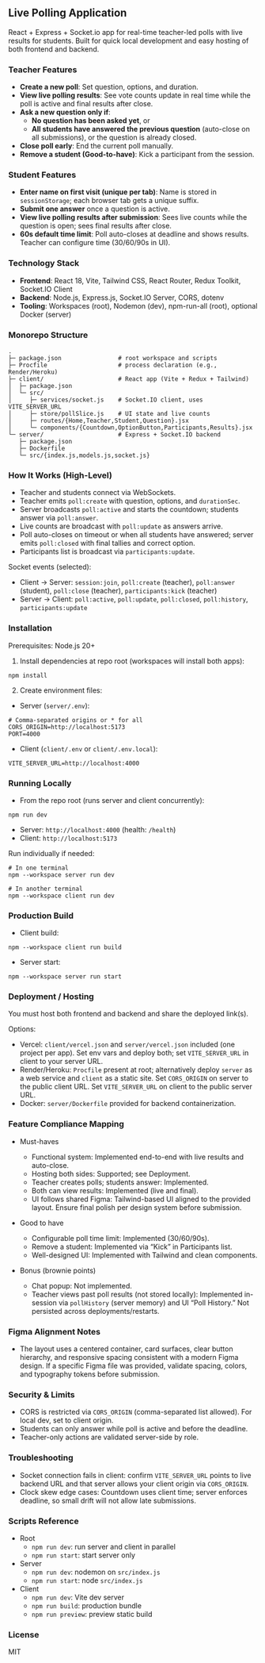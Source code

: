## Live Polling Application

React + Express + Socket.io app for real-time teacher-led polls with live results for students. Built for quick local development and easy hosting of both frontend and backend.

### Teacher Features
- **Create a new poll**: Set question, options, and duration.
- **View live polling results**: See vote counts update in real time while the poll is active and final results after close.
- **Ask a new question only if**:
  - **No question has been asked yet**, or
  - **All students have answered the previous question** (auto-close on all submissions), or the question is already closed.
- **Close poll early**: End the current poll manually.
- **Remove a student (Good-to-have)**: Kick a participant from the session.

### Student Features
- **Enter name on first visit (unique per tab)**: Name is stored in `sessionStorage`; each browser tab gets a unique suffix.
- **Submit one answer** once a question is active.
- **View live polling results after submission**: Sees live counts while the question is open; sees final results after close.
- **60s default time limit**: Poll auto-closes at deadline and shows results. Teacher can configure time (30/60/90s in UI).

### Technology Stack
- **Frontend**: React 18, Vite, Tailwind CSS, React Router, Redux Toolkit, Socket.IO Client
- **Backend**: Node.js, Express.js, Socket.IO Server, CORS, dotenv
- **Tooling**: Workspaces (root), Nodemon (dev), npm-run-all (root), optional Docker (server)

### Monorepo Structure
```
.
├─ package.json                # root workspace and scripts
├─ Procfile                    # process declaration (e.g., Render/Heroku)
├─ client/                     # React app (Vite + Redux + Tailwind)
│  ├─ package.json
│  └─ src/
│     ├─ services/socket.js    # Socket.IO client, uses VITE_SERVER_URL
│     ├─ store/pollSlice.js    # UI state and live counts
│     ├─ routes/{Home,Teacher,Student,Question}.jsx
│     └─ components/{Countdown,OptionButton,Participants,Results}.jsx
└─ server/                     # Express + Socket.IO backend
   ├─ package.json
   ├─ Dockerfile
   └─ src/{index.js,models.js,socket.js}
```

### How It Works (High-Level)
- Teacher and students connect via WebSockets.
- Teacher emits `poll:create` with question, options, and `durationSec`.
- Server broadcasts `poll:active` and starts the countdown; students answer via `poll:answer`.
- Live counts are broadcast with `poll:update` as answers arrive.
- Poll auto-closes on timeout or when all students have answered; server emits `poll:closed` with final tallies and correct option.
- Participants list is broadcast via `participants:update`.

Socket events (selected):
- Client → Server: `session:join`, `poll:create` (teacher), `poll:answer` (student), `poll:close` (teacher), `participants:kick` (teacher)
- Server → Client: `poll:active`, `poll:update`, `poll:closed`, `poll:history`, `participants:update`

### Installation
Prerequisites: Node.js 20+

1) Install dependencies at repo root (workspaces will install both apps):
```
npm install
```

2) Create environment files:
- Server (`server/.env`):
```
# Comma-separated origins or * for all
CORS_ORIGIN=http://localhost:5173
PORT=4000
```
- Client (`client/.env` or `client/.env.local`):
```
VITE_SERVER_URL=http://localhost:4000
```

### Running Locally
- From the repo root (runs server and client concurrently):
```
npm run dev
```
  - Server: `http://localhost:4000` (health: `/health`)
  - Client: `http://localhost:5173`

Run individually if needed:
```
# In one terminal
npm --workspace server run dev

# In another terminal
npm --workspace client run dev
```

### Production Build
- Client build:
```
npm --workspace client run build
```
- Server start:
```
npm --workspace server run start
```

### Deployment / Hosting
You must host both frontend and backend and share the deployed link(s).

Options:
- Vercel: `client/vercel.json` and `server/vercel.json` included (one project per app). Set env vars and deploy both; set `VITE_SERVER_URL` in client to your server URL.
- Render/Heroku: `Procfile` present at root; alternatively deploy `server` as a web service and `client` as a static site. Set `CORS_ORIGIN` on server to the public client URL. Set `VITE_SERVER_URL` on client to the public server URL.
- Docker: `server/Dockerfile` provided for backend containerization.

### Feature Compliance Mapping
- Must-haves
  - Functional system: Implemented end-to-end with live results and auto-close.
  - Hosting both sides: Supported; see Deployment.
  - Teacher creates polls; students answer: Implemented.
  - Both can view results: Implemented (live and final).
  - UI follows shared Figma: Tailwind-based UI aligned to the provided layout. Ensure final polish per design system before submission.

- Good to have
  - Configurable poll time limit: Implemented (30/60/90s).
  - Remove a student: Implemented via “Kick” in Participants list.
  - Well-designed UI: Implemented with Tailwind and clean components.

- Bonus (brownie points)
  - Chat popup: Not implemented.
  - Teacher views past poll results (not stored locally): Implemented in-session via `pollHistory` (server memory) and UI “Poll History.” Not persisted across deployments/restarts.

### Figma Alignment Notes
- The layout uses a centered container, card surfaces, clear button hierarchy, and responsive spacing consistent with a modern Figma design. If a specific Figma file was provided, validate spacing, colors, and typography tokens before submission.

### Security & Limits
- CORS is restricted via `CORS_ORIGIN` (comma-separated list allowed). For local dev, set to client origin.
- Students can only answer while poll is active and before the deadline.
- Teacher-only actions are validated server-side by role.

### Troubleshooting
- Socket connection fails in client: confirm `VITE_SERVER_URL` points to live backend URL and that server allows your client origin via `CORS_ORIGIN`.
- Clock skew edge cases: Countdown uses client time; server enforces deadline, so small drift will not allow late submissions.

### Scripts Reference
- Root
  - `npm run dev`: run server and client in parallel
  - `npm run start`: start server only
- Server
  - `npm run dev`: nodemon on `src/index.js`
  - `npm run start`: node `src/index.js`
- Client
  - `npm run dev`: Vite dev server
  - `npm run build`: production bundle
  - `npm run preview`: preview static build


### License
MIT


